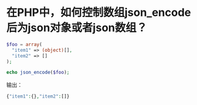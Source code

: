 # 在PHP中，如何控制数组json_encode后为json对象或者json数组？

```php
$foo = array(
  "item1" => (object)[],
  "item2" => []
);

echo json_encode($foo);
```
输出：
```php
{"item1":{},"item2":[]}
```